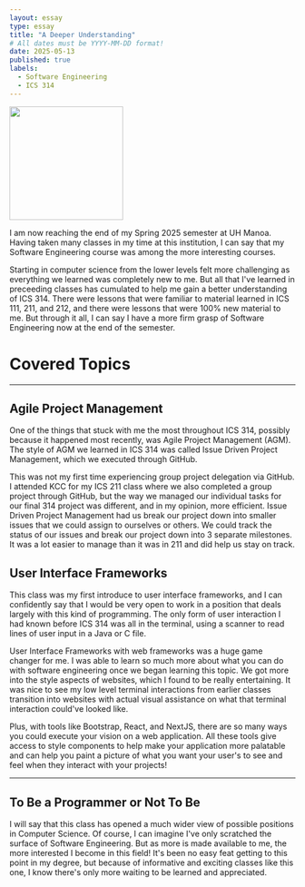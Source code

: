 ```yaml
---
layout: essay
type: essay
title: "A Deeper Understanding"
# All dates must be YYYY-MM-DD format!
date: 2025-05-13
published: true
labels:
  - Software Engineering
  - ICS 314
---
```


<img width="200px" class="rounded float-start pe-4" src="">

I am now reaching the end of my Spring 2025 semester at UH Manoa. Having taken many classes in my time at this institution, I can say that my Software Engineering course was among the more interesting courses. 

Starting in computer science from the lower levels felt more challenging as everything we learned was completely new to me. But all that I've learned in preceeding classes has cumulated to help me gain a better understanding of ICS 314. There were lessons that were familiar to material learned in ICS 111, 211, and 212, and there were lessons that were 100% new material to me. But through it all, I can say I have a more firm grasp of Software Engineering now at the end of the semester.


# Covered Topics

<hr>

## Agile Project Management

One of the things that stuck with me the most throughout ICS 314, possibly because it happened most recently, was Agile Project Management (AGM). The style of AGM we learned in ICS 314 was called Issue Driven Project Management, which we executed through GitHub. 

This was not my first time experiencing group project delegation via GitHub. I attended KCC for my ICS 211 class where we also completed a group project through GitHub, but the way we managed our individual tasks for our final 314 project was different, and in my opinion, more efficient. Issue Driven Project Management had us break our project down into smaller issues that we could assign to ourselves or others. We could track the status of our issues and break our project down into 3 separate milestones. It was a lot easier to manage than it was in 211 and did help us stay on track.
  
## User Interface Frameworks 

This class was my first introduce to user interface frameworks, and I can confidently say that I would be very open to work in a position that deals largely with this kind of programming. The only form of user interaction I had known before ICS 314 was all in the terminal, using a scanner to read lines of user input in a Java or C file. 

User Interface Frameworks with web frameworks was a huge game changer for me. I was able to learn so much more about what you can do with software engineering once we began learning this topic. We got more into the style aspects of websites, which I found to be really entertaining. It was nice to see my low level terminal interactions from earlier classes transition into websites with actual visual assistance on what that terminal interaction could've looked like.

Plus, with tools like Bootstrap, React, and NextJS, there are so many ways you could execute your vision on a web application. All these tools give access to style components to help make your application more palatable and can help you paint a picture of what you want your user's to see and feel when they interact with your projects!

<hr>

## To Be a Programmer or Not To Be

I will say that this class has opened a much wider view of possible positions in Computer Science. Of course, I can imagine I've only scratched the surface of Software Engineering. But as more is made available to me, the more interested I become in this field! It's been no easy feat getting to this point in my degree, but because of informative and exciting classes like this one, I know there's only more waiting to be learned and appreciated.